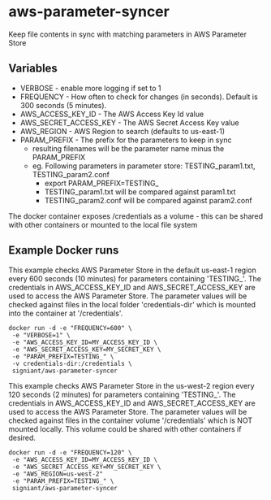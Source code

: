 # aws-parameter-syncer
Keep file contents in sync with matching parameters in AWS Parameter Store

## Variables

- VERBOSE - enable more logging if set to 1
- FREQUENCY - How often to check for changes (in seconds). Default is 300 seconds (5 minutes).
- AWS_ACCESS_KEY_ID - The AWS Access Key Id value
- AWS_SECRET_ACCESS_KEY - The AWS Secret Access Key value
- AWS_REGION - AWS Region to search (defaults to us-east-1)
- PARAM_PREFIX - The prefix for the parameters to keep in sync
    - resulting filenames will be the parameter name minus the PARAM_PREFIX
    - eg. Following parameters in parameter store: TESTING_param1.txt, TESTING_param2.conf
        - export PARAM_PREFIX=TESTING_
        - TESTING_param1.txt will be compared against param1.txt
        - TESTING_param2.conf will be compared against param2.conf

The docker container exposes /credentials as a volume - this can be shared with other
containers or mounted to the local file system


## Example Docker runs


This example checks AWS Parameter Store in the default us-east-1 region every 600 seconds (10 minutes)
for parameters containing 'TESTING_'. The credentials in AWS_ACCESS_KEY_ID and AWS_SECRET_ACCESS_KEY are
used to access the AWS Parameter Store. The parameter values will be checked against files in the local
folder 'credentials-dir' which is mounted into the container at '/credentials'.


````
docker run -d -e "FREQUENCY=600" \
 -e "VERBOSE=1" \
 -e "AWS_ACCESS_KEY_ID=MY_ACCESS_KEY_ID \
 -e "AWS_SECRET_ACCESS_KEY=MY_SECRET_KEY \
 -e "PARAM_PREFIX=TESTING_" \
 -v credentials-dir:/credentials \
 signiant/aws-parameter-syncer
````

This example checks AWS Parameter Store in the us-west-2 region every 120 seconds (2 minutes)
for parameters containing 'TESTING_'. The credentials in AWS_ACCESS_KEY_ID and AWS_SECRET_ACCESS_KEY are
used to access the AWS Parameter Store. The parameter values will be checked against files in the container
volume '/credentials' which is NOT mounted locally. This volume could be shared with other containers if
desired.


````
docker run -d -e "FREQUENCY=120" \
 -e "AWS_ACCESS_KEY_ID=MY_ACCESS_KEY_ID \
 -e "AWS_SECRET_ACCESS_KEY=MY_SECRET_KEY \
 -e "AWS_REGION=us-west-2"
 -e "PARAM_PREFIX=TESTING_" \
 signiant/aws-parameter-syncer
````





